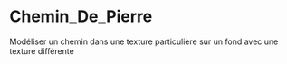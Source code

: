 # Chemin_De_Pierre
Modéliser un chemin dans une texture particulière sur un fond avec une texture différente
